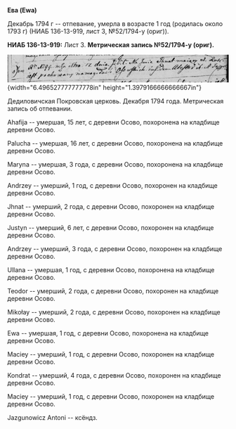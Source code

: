 **Ева (Ewa)**

Декабрь 1794 г -- отпевание, умерла в возрасте 1 год (родилась около
1793 г) (НИАБ 136-13-919, лист 3, №52/1794-у (ориг)).

**НИАБ 136-13-919:** Лист 3. **Метрическая запись №52/1794-у (ориг).**

![](./media/6da4369306bb6389dec0f967bd46ef9547ad859d.png){width="6.496527777777778in"
height="1.3979166666666667in"}

Дедиловичская Покровская церковь. Декабря 1794 года. Метрическая запись
об отпевании.

Ahafija -- умершая, 15 лет, с деревни Осово, похоронена на кладбище
деревни Осово.

Palucha -- умершая, 16 лет, с деревни Осово, похоронена на кладбище
деревни Осово.

Maryna -- умершая, 3 года, с деревни Осово, похоронена на кладбище
деревни Осово.

Andrzey -- умерший, 1 год, с деревни Осово, похоронен на кладбище
деревни Осово.

Jhnat -- умерший, 2 года, с деревни Осово, похоронен на кладбище деревни
Осово.

Justyn -- умерший, 6 лет, с деревни Осово, похоронен на кладбище деревни
Осово.

Andrzey -- умерший, 3 года, с деревни Осово, похоронен на кладбище
деревни Осово.

Ullana -- умершая, 1 год, с деревни Осово, похоронена на кладбище
деревни Осово.

Teodor -- умерший, 2 года, с деревни Осово, похоронен на кладбище
деревни Осово.

Mikołay -- умерший, 2 года, с деревни Осово, похоронен на кладбище
деревни Осово.

Ewa -- умершая, 1 год, с деревни Осово, похоронена на кладбище деревни
Осово.

Maciey -- умерший, 1 год, с деревни Осово, похоронен на кладбище деревни
Осово.

Kondrat -- умерший, 4 года, с деревни Осово, похоронен на кладбище
деревни Осово.

Maciey -- умерший, 1 год, с деревни Осово, похоронен на кладбище деревни
Осово.

Jazgunowicz Antoni -- ксёндз.
